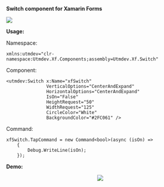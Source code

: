 
**Switch component for Xamarin Forms**

<a href="https://www.nuget.org/packages/Utmdev.Xf.Switch/" target="_blank"><img src="https://img.shields.io/nuget/v/Utmdev.Xf.Switch?style=for-the-badge"/></a>

**Usage:**

Namespace:

    xmlns:utmdev="clr-namespace:Utmdev.Xf.Components;assembly=Utmdev.Xf.Switch"

Component:

    <utmdev:Switch x:Name="xfSwitch"
                   VerticalOptions="CenterAndExpand"
                   HorizontalOptions="CenterAndExpand"
                   IsOn="False"
                   HeightRequest="50"
                   WidthRequest="125"
                   CircleColor="White"
                   BackgroundColor="#2FC061" />
                                
Command:                             

    xfSwitch.TapCommand = new Command<bool>(async (isOn) =>
	    {
	        Debug.WriteLine(isOn);
	    });

**Demo:**

<p align="center">	
    <img src="https://github.com/utmdev/xf.switcher/blob/master/Component/Demo/switcher.gif">
</p>

